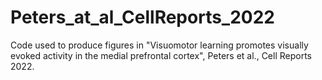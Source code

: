# Peters_at_al_CellReports_2022
Code used to produce figures in "Visuomotor learning promotes visually evoked activity in the medial prefrontal cortex", Peters et al., Cell Reports 2022.
